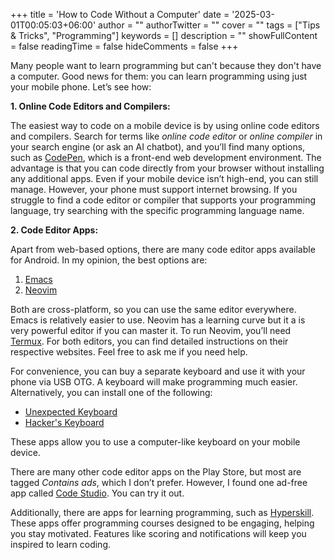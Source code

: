 +++
title = 'How to Code Without a Computer'
date = '2025-03-01T00:05:03+06:00'
author = ""
authorTwitter = "" 
cover = ""
tags = ["Tips & Tricks", "Programming"]
keywords = []
description = ""
showFullContent = false
readingTime = false
hideComments = false
+++

Many people want to learn programming but can't because they don't have a computer. Good news for them: you can learn programming using just your mobile phone. Let’s see how:

**1. Online Code Editors and Compilers:**

The easiest way to code on a mobile device is by using online code editors and compilers. Search for terms like _online code editor_ or _online compiler_ in your search engine (or ask an AI chatbot), and you’ll find many options, such as [CodePen](http://codepen.io/), which is a front-end web development environment. The advantage is that you can code directly from your browser without installing any additional apps. Even if your mobile device isn’t high-end, you can still manage. However, your phone must support internet browsing. If you struggle to find a code editor or compiler that supports your programming language, try searching with the specific programming language name.

**2. Code Editor Apps:**

Apart from web-based options, there are many code editor apps available for Android. In my opinion, the best options are:

1. [Emacs](https://f-droid.org/packages/org.gnu.emacs/)  
2. [Neovim](https://github.com/neovim/neovim/blob/master/INSTALL.md#android)

Both are cross-platform, so you can use the same editor everywhere. Emacs is relatively easier to use. Neovim has a learning curve but it a is very powerful editor if you can master it. To run Neovim, you’ll need [Termux](https://termux.com/). For both editors, you can find detailed instructions on their respective websites. Feel free to ask me if you need help.

For convenience, you can buy a separate keyboard and use it with your phone via USB OTG. A keyboard will make programming much easier. Alternatively, you can install one of the following:

- [Unexpected Keyboard](https://f-droid.org/packages/juloo.keyboard2/)  
- [Hacker's Keyboard](https://github.com/klausw/hackerskeyboard)  

These apps allow you to use a computer-like keyboard on your mobile device.

There are many other code editor apps on the Play Store, but most are tagged *Contains ads*, which I don’t prefer. However, I found one ad-free app called [Code Studio](https://play.google.com/store/apps/details?id=com.alif.ide). You can try it out.

Additionally, there are apps for learning programming, such as [Hyperskill](https://play.google.com/store/apps/details?id=org.hyperskill.app.android). These apps offer programming courses designed to be engaging, helping you stay motivated. Features like scoring and notifications will keep you inspired to learn coding.
